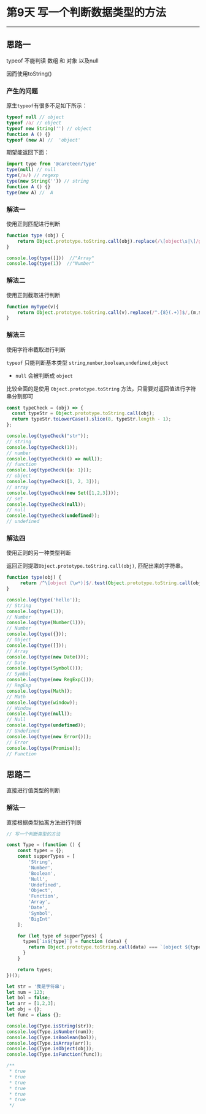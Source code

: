 # 第9天 写一个判断数据类型的方法
---

## 思路一

typeof 不能判读 数组 和 对象 以及null

因而使用toString()

### 产生的问题

原生`typeof`有很多不足如下所示：

```js
typeof null // object
typeof /a/ // object
typeof new String('') // object
function A () {}
typeof (new A) //  'object'
```

期望能返回下面：

```js
import type from '@careteen/type'
type(null) // null
type(/a/) // regexp
type(new String('')) // string
function A () {}
type(new A) //  A
```

### 解法一

使用正则匹配进行判断

```js
function type (obj) {
	return Object.prototype.toString.call(obj).replace(/\[object\s|\]/g,'');
}

console.log(type([]))  //"Array"
console.log(type(1))  //"Number"
```

### 解法二

使用正则截取进行判断

```js
function myType(v){
    return Object.prototype.toString.call(v).replace(/^.{8}(.+)]$/,(m,$1)=> $1.toLowerCase());
}
```

### 解法三

使用字符串截取进行判断

`typeof` 只能判断基本类型 `string`,`number`,`boolean`,`undefined`,`object`

* `null` 会被判断成 `object`

比较全面的是使用 `Object.prototype.toString` 方法，只需要对返回值进行字符串分割即可

```js
const typeCheck = (obj) => {
  const typeStr = Object.prototype.toString.call(obj);
  return typeStr.toLowerCase().slice(8, typeStr.length - 1);
};

console.log(typeCheck("str"));
// string
console.log(typeCheck(1));
// number
console.log(typeCheck(() => null));
// function
console.log(typeCheck({a: 1}));
// object
console.log(typeCheck([1, 2, 3]));
// array
console.log(typeCheck(new Set([1,2,3])));
// set
console.log(typeCheck(null));
// null
console.log(typeCheck(undefined));
// undefined
```

### 解法四

使用正则的另一种类型判断

返回正则提取`Object.prototype.toString.call(obj)`, 匹配出来的字符串。

```js
function type(obj) {
     return /^\[object (\w*)]$/.test(Object.prototype.toString.call(obj)) ? RegExp.$1 : 'unknown';
}

console.log(type('hello'));
// String
console.log(type(1));
// Number
console.log(type(Number(1)));
// Number
console.log(type({}));
// Object
console.log(type([]));
// Array
console.log(type(new Date()));
// Date
console.log(type(Symbol()));
// Symbol
console.log(type(new RegExp()));
// RegExp
console.log(type(Math));
// Math
console.log(type(window));
// Window
console.log(type(null));
// Null
console.log(type(undefined));
// Undefined
console.log(type(new Error()));
// Error
console.log(type(Promise));
// Function
```

## 思路二

直接进行值类型的判断

### 解法一

直接根据类型抽离方法进行判断

```js
// 写一个判断类型的方法

const Type = (function () {
    const types = {};
    const supperTypes = [
        'String',
        'Number',
        'Boolean',
        'Null',
        'Undefined',
        'Object',
        'Function',
        'Array',
        'Date',
        'Symbol',
        'BigInt'
    ];

    for (let type of supperTypes) {
      types[`is${type}`] = function (data) {
        return Object.prototype.toString.call(data) === `[object ${type}]`;
      }
    }

    return types;
})();

let str = '我是字符串';
let num = 123;
let bol = false;
let arr = [1,2,3];
let obj = {};
let func = class {};

console.log(Type.isString(str));
console.log(Type.isNumber(num));
console.log(Type.isBoolean(bol));
console.log(Type.isArray(arr));
console.log(Type.isObject(obj));
console.log(Type.isFunction(func));

/**
 * true
 * true
 * true
 * true
 * true
 * true
 */
```